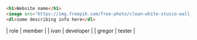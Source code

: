 ```html
<h1>Website name</h1>
<image src="https://img.freepik.com/free-photo/clean-white-stucco-wall_1194-6945.jpg?semt=ais_hybrid&w=740&q=80" id="logotip"></mage>
<dl>some describing info here</dl>
```

| role   | member    |
| ivan   | developer |
| gregor | tester    |

